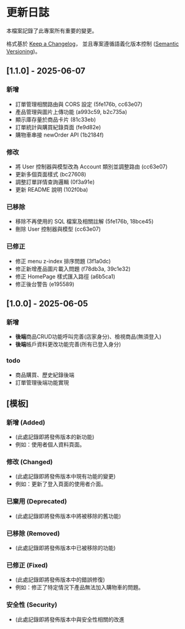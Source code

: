 # 更新日誌

本檔案記錄了此專案所有重要的變更。

格式基於 [Keep a Changelog](https://keepachangelog.com/en/1.0.0/)，
並且專案遵循語義化版本控制 ([Semantic Versioning](https://semver.org/spec/v2.0.0.html))。

## [1.1.0] - 2025-06-07

### 新增
- 訂單管理相關路由與 CORS 設定 (5fe176b, cc63e07)
- 產品管理與圖片上傳功能 (a993c59, b2c735a)
- 顯示庫存量於商品卡片 (81c33eb)
- 訂單統計與購買紀錄頁面 (fe9d82e)
- 購物車串接 newOrder API (1b2184f)

### 修改
- 將 User 控制器與模型改為 Account 類別並調整路由 (cc63e07)
- 更新多個頁面樣式 (bc27608)
- 調整訂單詳情查詢邏輯 (0f3a91e)
- 更新 README 說明 (102f0ba)

### 已移除
- 移除不再使用的 SQL 檔案及相關註解 (5fe176b, 18bce45)
- 刪除 User 控制器與模型 (cc63e07)

### 已修正
- 修正 menu z-index 排序問題 (3f1a0dc)
- 修正新增產品圖片載入問題 (f78db3a, 39c1e32)
- 修正 HomePage 樣式匯入路徑 (a6b5ca1)
- 修正後台警告 (e195589)

## [1.0.0] - 2025-06-05

### 新增
- **後端**商品CRUD功能呼叫完善(店家身分)、檢視商品(無須登入)
- **後端**帳戶資料更改功能完善(所有已登入身分)

### todo 
- 商品購買、歷史紀錄後端
- 訂單管理後端功能實現



## [模板]

### 新增 (Added)
- (此處記錄即將發佈版本的新功能)
- 例如：使用者個人資料頁面。

### 修改 (Changed)
- (此處記錄即將發佈版本中現有功能的變更)
- 例如：更新了登入頁面的使用者介面。

### 已棄用 (Deprecated)
- (此處記錄即將發佈版本中將被移除的舊功能)

### 已移除 (Removed)
- (此處記錄即將發佈版本中已被移除的功能)

### 已修正 (Fixed)
- (此處記錄即將發佈版本中的錯誤修復)
- 例如：修正了特定情況下產品無法加入購物車的問題。

### 安全性 (Security)
- (此處記錄即將發佈版本中與安全性相關的改進
